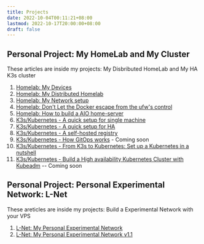 ```yaml
---
title: Projects
date: 2022-10-04T00:11:21+08:00
lastmod: 2022-10-17T20:00:00+08:00
draft: false
---
```


## Personal Project: My HomeLab and My Cluster

These articles  are inside my projects: My Disbributed HomeLab and My HA K3s cluster 

1. [Homelab: My Devices](/post/my-homelab-1)
2. [Homelab: My Distributed Homelab](/post/my-homelab-2)
3. [Homelab: My Network setup](/post/my-homelab-3)
4. [Homelab: Don't Let the Docker escape from the ufw's control](/post/my-home-lab-4)
5. [Homelab: How to build a AIO home-server](/post/my-homelab-5)
6. [K3s/Kubernetes - A quick setup for single machine](/post/k3s-setup-1)
7. [K3s/Kubernetes - A quick setup for HA](/post/k3s-setup-2)
8. [K3s/Kubernetes - A self-hosted registry](/post/k3s-setup-extra-1)
9. [K3s/Kubernetes - How GitOps works](/post/k3s-setup-3) - Coming soon
10. [K3s/Kubernetes - From K3s to Kubernetes: Set up a Kubernetes in a nutshell](/post/k8s-setup-1)
11. [K3s/Kubernetes - Build a High availability Kubernetes Cluster with Kubeadm](/post/k8s-setup-2) -- Coming soon

## Personal Project: Personal Experimental Network: L-Net

These areticles are inside my projects: Build a Experimental Network with your VPS

1. [L-Net: My Personal Experimental Network](/post/lnet-1)
2. [L-Net: My Personal Experimental Network v1.1](/post/lnet-2)
